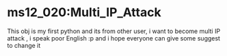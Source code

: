 # ms12_020:Multi_IP_Attack
This obj is my first python and its from other user, i want to become multi IP attack      , i speak poor English :p and i hope everyone can give some suggest to change it
